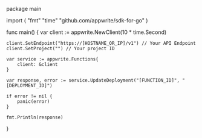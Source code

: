 package main

import (
    "fmt"
    "time"
    "github.com/appwrite/sdk-for-go"
)

func main() {
    var client := appwrite.NewClient(10 * time.Second)

    client.SetEndpoint("https://[HOSTNAME_OR_IP]/v1") // Your API Endpoint
    client.SetProject("") // Your project ID

    var service := appwrite.Functions{
        client: &client
    }

    var response, error := service.UpdateDeployment("[FUNCTION_ID]", "[DEPLOYMENT_ID]")

    if error != nil {
        panic(error)
    }

    fmt.Println(response)
}
